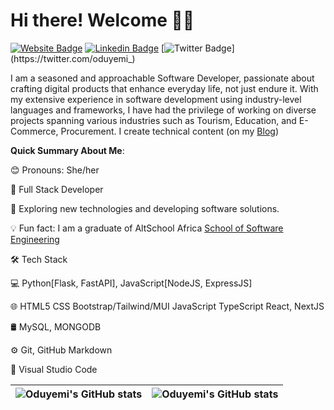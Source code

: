 # Hi there! Welcome 👋🏾

[![Website Badge](https://img.shields.io/badge/-yemi.dev-000000?style=for-the-badge&logo=Google-Chrome&logoColor=white&link=https://yemi.dev)](https://yemi.dev) [![Linkedin Badge](https://img.shields.io/badge/-oduyemi-blue?style=for-the-badge&logo=Linkedin&logoColor=white&link=https://www.linkedin.com/in/oduyemi)](https://www.linkedin.com/in/opeyemi-oduyemi-bba776124) [![Twitter Badge](https://img.shields.io/badge/-@oduyemi_-1ca0f1?style=for-the-badge&logo=twitter&logoColor=white&link=https://twitter.com/oduyemi_)](https://twitter.com/oduyemi_)

I am a seasoned and approachable Software Developer, passionate about crafting digital products that enhance everyday life, not just endure it. With my extensive experience in software development using industry-level languages and frameworks, I have had the privilege of working on diverse projects spanning various industries such as Tourism, Education, and E-Commerce, Procurement. I create technical content (on my [Blog](https://oduyemi.hashnode.dev/)) 

**Quick Summary About Me**:


😊 Pronouns: She/her

💼   Full Stack Developer

🤔   Exploring new technologies and developing software solutions.

💡    Fun fact: I am a graduate of AltSchool Africa [School of Software Engineering](https://altschoolafrica.com/schools/engineering)



🛠  Tech Stack

💻   Python[Flask, FastAPI], JavaScript[NodeJS, ExpressJS]


🌐   HTML5 CSS Bootstrap/Tailwind/MUI JavaScript TypeScript React, NextJS


🛢   MySQL, MONGODB


⚙️   Git, GitHub Markdown


🔧   Visual Studio Code


| <img align="center" src="https://github-readme-stats.vercel.app/api?username=oduyemi&show_icons=true&include_all_commits=true&hide_border=true" alt="Oduyemi's GitHub stats" /> | <img align="center" src="https://github-readme-stats.vercel.app/api/top-langs/?username=oduyemi&langs_count=8&layout=compact&hide_border=true" alt="Oduyemi's GitHub stats" /> |
| ------------- | ------------- |

